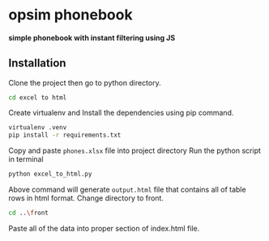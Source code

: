 # opsim phonebook
#### simple phonebook with instant filtering using JS 

## Installation

Clone the project then go to python directory.
```sh
cd excel to html
```
Create virtualenv and Install the dependencies using pip command.

```sh
virtualenv .venv
pip install -r requirements.txt
```

Copy and paste `phones.xlsx` file into project directory
Run the python script in terminal

```sh
python excel_to_html.py
```
Above command will generate `output.html` file that contains all of table rows in html format.
Change directory to front.
```sh
cd ..\front
```
Paste all of the data into proper section of index.html file.
